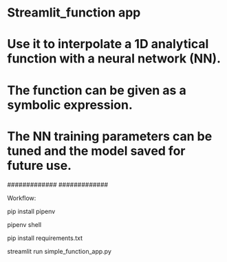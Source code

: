 # Streamlit_function app


# Use it to interpolate a 1D analytical function with a neural network (NN).


# The function can be given as a symbolic expression.


# The NN training parameters can be tuned and the model saved for future use.


#############
#############



Workflow:

pip install pipenv

pipenv shell

pip install requirements.txt

streamlit run simple_function_app.py
